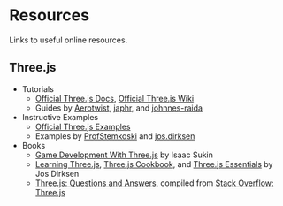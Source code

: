 # Resources
Links to useful online resources.

## Three.js

* Tutorials
    * [Official Three.js Docs], [Official Three.js Wiki]
    * Guides by [Aerotwist], [japhr], and [johnnes-raida]
* Instructive Examples
    * [Official Three.js Examples]
    * Examples by [ProfStemkoski] and [jos.dirksen]
* Books
    * [Game Development With Three.js] by Isaac Sukin
    * [Learning Three.js], [Three.js Cookbook], and [Three.js Essentials] by Jos Dirksen
    * [Three.js: Questions and Answers], compiled from [Stack Overflow: Three.js]  

[REFERENCE-STYLE LINK DEFINITIONS FOLLOW]:dummylink
[Official Three.js Docs]: http://threejs.org/docs/index.html#Manual/Introduction/Creating_a_scene
[Official Three.js Wiki]: https://github.com/mrdoob/three.js/wiki/Getting-Started
[Official Three.js Examples]: http://threejs.org/examples/
[Game Development With Three.js]: http://www.amazon.com/Game-Development-Three-js-Isaac-Sukin/dp/1782168532

[ProfStemkoski]: http://stemkoski.github.io/Three.js/
[jos.dirksen]: http://www.smartjava.org/content/all-109-examples-my-book-threejs-threejs-version-r63
[aerotwist]: http://aerotwist.com/tutorials/getting-started-with-three-js/
[japhr]: http://japhr.blogspot.com/2012/07/getting-started-with-threejs.html
[johnnes-raida]: http://www.johannes-raida.de/tutorials.htm

[Learning Three.js]: http://www.amazon.com/Learning-Three-js-JavaScript-Library-Second/dp/1784392219
[Three.js Cookbook]: http://www.amazon.com/Three-js-Cookbook-Jos-Dirksen-ebook/dp/B00T0C8EMA
[Three.js Essentials]: http://www.amazon.com/Three-js-Essentials-Jos-Dirksen/dp/1783980869
[Three.js: Questions and Answers]: http://www.amazon.com/Three-JS-Questions-Answers-George-Duckett-ebook/dp/B00RY7MCKS#
[Stack Overflow: Three.js]: http://stackoverflow.com/questions/tagged/three.js
